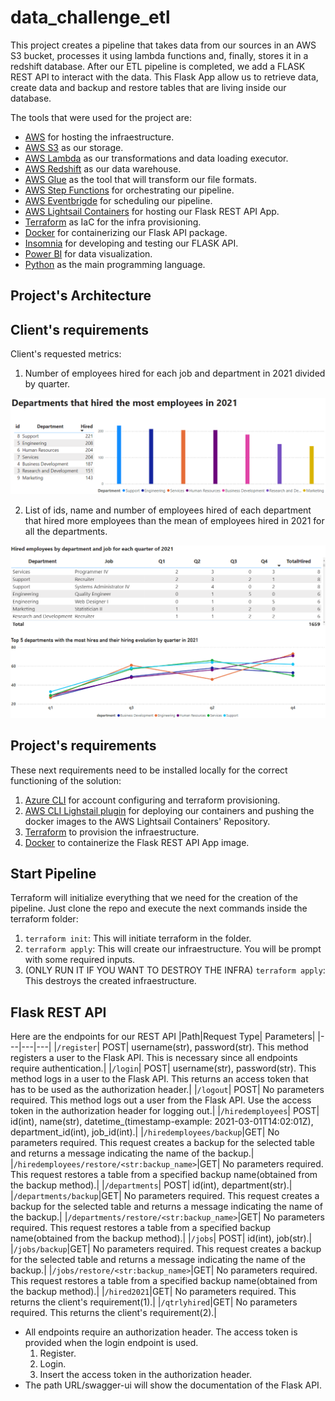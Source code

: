 # data_challenge_etl

This project creates a pipeline that takes data from our sources in an AWS S3 bucket, processes it using lambda functions and, finally, stores it in a redshift database.
After our ETL pipeline is completed, we add a FLASK REST API to interact with the data. This Flask App allow us to retrieve data, create data and backup and restore tables that are living inside our database.

The tools that were used for the project are:
- [AWS](https://aws.amazon.com/) for hosting the infraestructure.
- [AWS S3](https://aws.amazon.com/es/s3/) as our storage.
- [AWS Lambda](https://aws.amazon.com/es/lambda/) as our transformations and data loading executor.
- [AWS Redshift](https://aws.amazon.com/redshift/) as our data warehouse.
- [AWS Glue](https://aws.amazon.com/es/glue/) as the tool that will transform our file formats.
- [AWS Step Functions](https://aws.amazon.com/step-functions/?nc1=h_ls) for orchestrating our pipeline.
- [AWS Eventbrigde](https://aws.amazon.com/eventbridge/) for scheduling our pipeline.
- [AWS Lightsail Containers](https://aws.amazon.com/es/lightsail/) for hosting our Flask REST API App.
- [Terraform](https://www.terraform.io/) as IaC for the infra provisioning.
- [Docker](https://www.docker.com/) for containerizing our Flask API package.
- [Insomnia](https://insomnia.rest/) for developing and testing our FLASK API.
- [Power BI](https://powerbi.microsoft.com/) for data visualization.
- [Python](https://www.python.org/) as the main programming language.

## Project's Architecture

## Client's requirements
Client's requested metrics:
1. Number of employees hired for each job and department in 2021 divided by quarter.

![Project Req 1](https://github.com/SebasMBK/data_challenge_etl/blob/main/images/req1.png)

2. List of ids, name and number of employees hired of each department that hired more employees than the mean of employees hired in 2021 for all the departments.

![Project Req 2](https://github.com/SebasMBK/data_challenge_etl/blob/main/images/req2.png)

## Project's requirements
These next requirements need to be installed locally for the correct functioning of the solution:
1. [Azure CLI](https://learn.microsoft.com/en-us/cli/azure/install-azure-cli) for account configuring and terraform provisioning.
2. [AWS CLI Lighstail plugin](https://lightsail.aws.amazon.com/ls/docs/en_us/articles/amazon-lightsail-install-software) for deploying our containers and pushing the docker images to the AWS Lightsail Containers' Repository.
3. [Terraform](https://www.terraform.io/) to provision the infraestructure.
4. [Docker](https://www.docker.com/) to containerize the Flask REST API App image.

## Start Pipeline
Terraform will initialize everything that we need for the creation of the pipeline. Just clone the repo and execute the next commands inside the terraform folder:
1.  `terraform init`: This will initiate terraform in the folder.
2.  `terraform apply`: This will create our infraestructure. You will be prompt with some required inputs.
3.  (ONLY RUN IT IF YOU WANT TO DESTROY THE INFRA) `terraform apply`: This destroys the created infraestructure.

## Flask REST API
Here are the endpoints for our REST API
|Path|Request Type| Parameters|
|---|---|---|
|`/register`| POST| username(str), password(str). This method registers a user to the Flask API. This is necessary since all endpoints require authentication.|
|`/login`| POST| username(str), password(str). This method logs in a user to the Flask API. This returns an access token that has to be used as the authorization header.|
|`/logout`| POST| No parameters required. This method logs out a user from the Flask API. Use the access token in the authorization header for logging out.|
|`/hiredemployees`| POST| id(int), name(str), datetime_(timestamp-example: 2021-03-01T14:02:01Z), department_id(int), job_id(int).|
|`/hiredemployees/backup`|GET| No parameters required. This request creates a backup for the selected table and returns a message indicating the name of the backup.|
|`/hiredemployees/restore/<str:backup_name>`|GET| No parameters required. This request restores a table from a specified backup name(obtained from the backup method).|
|`/departments`| POST| id(int), department(str).|
|`/departments/backup`|GET| No parameters required. This request creates a backup for the selected table and returns a message indicating the name of the backup.|
|`/departments/restore/<str:backup_name>`|GET| No parameters required. This request restores a table from a specified backup name(obtained from the backup method).|
|`/jobs`| POST| id(int), job(str).|
|`/jobs/backup`|GET| No parameters required. This request creates a backup for the selected table and returns a message indicating the name of the backup.|
|`/jobs/restore/<str:backup_name>`|GET| No parameters required. This request restores a table from a specified backup name(obtained from the backup method).|
|`/hired2021`|GET| No parameters required. This returns the client's requirement(1).|
|`/qtrlyhired`|GET| No parameters required. This returns the client's requirement(2).|

- All endpoints require an authorization header. The access token is provided when the login endpoint is used.
  1. Register.
  2. Login.
  3. Insert the access token in the authorization header.
- The path URL/swagger-ui will show the documentation of the Flask API.
